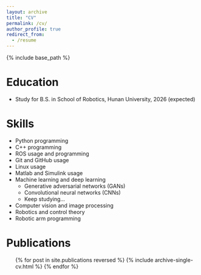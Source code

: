 ```yaml
---
layout: archive
title: "CV"
permalink: /cv/
author_profile: true
redirect_from:
  - /resume
---
```


{% include base_path %}

Education
======
* Study for B.S. in School of Robotics, Hunan University, 2026 (expected)

Skills
======
* Python programming
* C++ programming
* ROS usage and programming
* Git and GitHub usage
* Linux usage
* Matlab and Simulink usage
* Machine learning and deep learning
  * Generative adversarial networks (GANs)
  * Convolutional neural networks (CNNs)
  * Keep studying...
* Computer vision and image processing
* Robotics and control theory
* Robotic arm programming

Publications
======
  <ul>{% for post in site.publications reversed %}
    {% include archive-single-cv.html %}
  {% endfor %}</ul>
